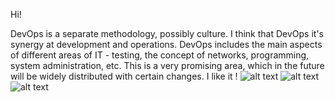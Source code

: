 Hi!

DevOps is a separate methodology, possibly culture.
I think that DevOps it's synergy at development and operations.
DevOps includes the main aspects of different areas of IT - testing, the concept of networks, programming, system administration, etc.
This is a very promising area, which in the future will be widely distributed with certain changes.
I like it !
![alt text](https://github.com/boikoserhii/DevOps_online_Lviv_2020Q3Q4/blob/master/Screen1.PNG)
![alt text](https://github.com/boikoserhii/DevOps_online_Lviv_2020Q3Q4/blob/master/Screen2.PNG)
![alt text](https://github.com/boikoserhii/DevOps_online_Lviv_2020Q3Q4/blob/master/Screen3.PNG)

